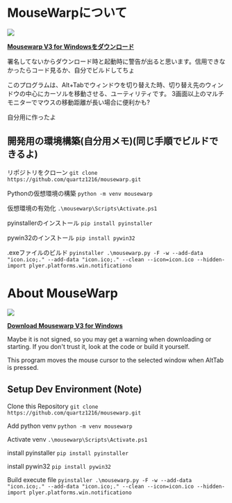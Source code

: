 # MouseWarpについて
![](icon.ico)

[**Mousewarp V3 for Windowsをダウンロード**](https://github.com/quartz1216/mousewarp/releases/download/V3/mousewarp.exe) 

署名してないからダウンロード時と起動時に警告が出ると思います。信用できなかったらコード見るか、自分でビルドしてちょ


このプログラムは、Alt+Tabでウィンドウを切り替えた時、切り替え先のウィンドウの中心にカーソルを移動させる、ユーティリティです。
3画面以上のマルチモニターでマウスの移動距離が長い場合に便利かも?

自分用に作ったよ

## 開発用の環境構築(自分用メモ)(同じ手順でビルドできるよ)

リポジトリをクローン
`git clone https://github.com/quartz1216/mousewarp.git`

Pythonの仮想環境の構築
`python -m venv mousewarp`

仮想環境の有効化
`.\mousewarp\Scripts\Activate.ps1`

pyinstallerのインストール
`pip install pyinstaller`

pywin32のインストール
`pip install pywin32`

.exeファイルのビルド
`pyinstaller .\mousewarp.py -F -w --add-data "icon.ico;." --add-data "icon.ico;." --clean --icon=icon.ico --hidden-import plyer.platforms.win.notificationo`


# About MouseWarp
![](icon.ico)

[**Download Mousewarp V3 for Windows**](https://github.com/quartz1216/mousewarp/releases/download/V3/mousewarp.exe) 

Maybe it is not signed, so you may get a warning when downloading or starting. If you don't trust it, look at the code or build it yourself.


This program moves the mouse cursor to the selected window when AltTab is pressed.


## Setup Dev Environment (Note)

Clone this Repository
`git clone https://github.com/quartz1216/mousewarp.git`

Add python venv
`python -m venv mousewarp`

Activate venv
`.\mousewarp\Scripts\Activate.ps1`

install pyinstaller
`pip install pyinstaller`

install pywin32 
`pip install pywin32`

Build execute file
`pyinstaller .\mousewarp.py -F -w --add-data "icon.ico;." --add-data "icon.ico;." --clean --icon=icon.ico --hidden-import plyer.platforms.win.notificationo`
